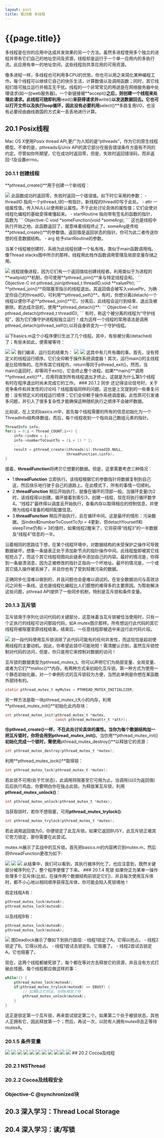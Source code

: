 ```yaml
---
layout: post
title: 第20章 多线程
---
```

{{page.title}}
===========================
多线程是在你的应用中达成并发效果的另一个方法。虽然多进程使用多个独立的进程并带有它们自己的地址空间及资源，线程却是运行于一个单一应用内的多执行流。此应用有单一的地址空间，这些线程则共享应用的可用资源。

像多进程一样，多线程也可利用多CPU的优势。你也可以用之来简化某种编程工作。每个线程可以继续它自己的快乐生活，计算数值以及调用函数；同时，其它线程们皆可独立运行并相互无干扰。线程的一个非常常见的用途是在网络服务器中处理请求(如一台web服务器)。一个新链接被**accept()**之后，则创建一个线程来处理此请求。此线程可随即利用**read()**来获得请求并**write()**以发送数据回去。它也可以打开文件以及执行loop循环，因此没有必要利用**select()**多路复用I/O，也没有必要经由曲线救国的方式来一丢丢地进行计算。
## 20.1 Posix线程
Mac OS X使用Posix thread API,更广为人知的是“pthreads”，作为它的原生线程模型。不幸的是，pthreads与Unix API的其它部分在报告错误条件方面有不同的约定。尽管如你所期望，它在成功时返回零，但是，失败时返回错误码，而非返回-1及设置errno。
### 20.1.1 创建线程
**pthread_create()**用于创建一个新线程：

<img src="/images/posts/2019-02-25/pthread_create.png">
此函数成功时返回零，失败时返回一个错误值。如下时它采用的参数：
- threadID  指向一个pthread_t的一枚指针。新线程的threadID写于此处。
- attr  一组属性值。传入NULL以使用默认属性。不于此处讨论具体的属性值；它们会使对线程化编程的基础变得难懂起来。
- startRoutine  指向带有签名的函数的指针，函数为
``` Objective-C
void *someFunction(void *someArg);
```
这也是线程中执行开始之地。此函数返回了，就意味着线程终止了。someArg是传给**pthread_create()**的参数值。返回值是返回状态的指针。你可为此二者传送你想的任意数据结构。
- arg  给予startRoutine的参数。
<br/>

当某个线程被创建时，系统为此线程创建一个私有栈，类似于main函数调用栈。像Thread stacks图中所示的那样。线程用此栈作函数调用管理及局部变量存储之用。

<img src="/images/posts/2019-02-25/thread_stacks.jpeg">
线程就像进程，因为它们有一个返回值给创建线程者。利用类似于为进程的**waitpid()**机制，你可使用**pthread_join()**来与特定线程会和。
``` Objective-C
int pthread_join(pthread_t threadID,void **valuePtr);
```
**pthread_join()**将阻塞至指示的线程退出。其返回值会被写入valuePtr。为确定你自己的threadID，可利用**pthread_self()**。有时，你想分离(detach)一个线程以便你不必**pthread_join()**它。分离后，此线程会运行到结束、退出及被删除。若达成次目的，使用**pthread_detach()**:
``` Objective-C
int pthread_detach(pthread_t threadID);
```
有时，称这个被分离的线程为“守护线程”，因为它们像守护进程般独立运行！成为这样一个线程的常用语法是调用pthread_detach(pthread_self());以将自身转变为一个守护线程。

以下basics.m这个小程序便衍生出了几个线程。其中，有些被分离(detached)了；有些未如此，便需被等待：

<img src="/images/posts/2019-02-25/basics_0.png">
<img src="/images/posts/2019-02-25/basics_1.png">
我们编译，运行后的结果为：

<img src="/images/posts/2019-02-25/basics_result_0.png">
<img src="/images/posts/2019-02-25/basics_result_1.png">
这其中有几件有趣的事。首先，没有预定义的线程运行顺序。它们全仰赖于操作系统调度器！其次，运行main()的主线程是比较特殊的。在所有其它线程内，return等同于pthread_exit()。然而，当main()返回时，却等同于exit()，它会终止整个进程。如果**main()**调用**pthread_exit()**，应用将直到所有线程退出才终止。这就是为什么第5个线程有时在程序退出时尚未完成它的工作。
### 20.1.2 同步
还记得谈论信号时，关于竞争条件和并发性的讨论吗？线程面临同样的问题。这也是上文提到的一些重复问题：没有预定义的线程运行顺序；它们全仰赖于操作系统调度器。此性质可引发诸多问题，并引入了很多复杂性才能确保这种随机执行之顺序不会破坏数据。

比如说，在上文的basics.m中，首先每个线程需要的所有的信息初始化为一个ThreadInfo结构体数组，而后，每个线程收到一个指向自己数组元素的指针。
``` Objective-C
ThreadInfo info;
for(i = 0;i < Thread_COUNT;i++) {
	info->index = i;
	info->numberToCountTo = (i + 1) * 2;
	...
	result = pthread_create(&threads[i].threadID,NULL,
							threadFunction,&info);
}
```
接着，**threadFunction**将拷贝它想要的数据。但是，这里需要考虑三种情况：
- 1.**threadFunction** 立即执行。该线程根据它的参数指针将数据复制到自己这，然后快乐地行驶于自己的道路上。在此模式下，所有的事情一切顺利。
- 2.**threadFunction** 稍后开始执行，就像在循环的顶部一般。当循环变量i为2时，该线程得以创建。循环接着到索引3，创建一线程，现在将执行循环数字4。“线程2”最终得以调度且开始执行，查看内存以取得相应的控制信息，并使用为线程4准备的相同配置信息。
- 3.**threadFunction** 稍后开始执行，且在循环中间。这是最坏的情形：污染数据。当index和numberToCountTo为i = 4更新，但detachYourself和sleepTime仍有i = 3的值时，如果线程2醒来了，它将获得“线程3”的一半数据及“线程4”信息的一半。

沿着相同的思路往下想，在某个线程环境中，对数据结构的未受保护之操作可导致数据破坏。想象一条链表正处于添加新节点的指针操作中间。此线程旋即被其它线程抢占了，而这个其它线程视图向此链表中添加自己的内容。最好的情况是，你得到一条崩溃消息，因为正被修改的指针正指向一个坏地址。最坏的情况是，一个或其它插入操作被丢掉了，并且你也有了受到轻微污染的数据。

正确同步化湿难以做到的，并且问题也会是难以调试的。在安全数据访问与高效访问之间有一条线，这也是线程化编程比人们臆想的难得多的主要原因。为帮助解决这些问题，pthread API提供了一些同步机制，特别是互斥锁和条件变量。
### 20.1.3 互斥锁
互斥锁用于序列化访问代码的关键部分，这意味着当互斥锁被恰当使用时，只有一个正执行的线程可访问那段代码，如A mutex图示那样。所有想运行此代码的其它线程将被阻塞至原线程结束。结束后，一任意线程即被选中来运行此代码片段。

<img src="/images/posts/2019-02-25/a_mutex.jpeg">
对一段代码使用互斥锁消除了此代码可能有的任何并发性，而这恰恰是起初使用线程的主要动机。因此，你希望此锁尽可能地短！需清醒认识到，虽然互斥锁控制对代码的访问，但是，你只是用它来控制对数据的访问！

互斥锁的数据类型为pthread_mutex_t。你可以声明它们为局部变量、全局变量、或者为它们**malloc()**内存。有两种方式来初始化互斥锁。第一种方式为使用一个静态初始化器，对一个单例形式的互斥锁较为方便，当然此单例是你想在某函数外部持有的。
``` Objective-C
static pthread_mutex_t myMutex = PTHREAD_MUTEX_INITIALIZER;
```
另一种方法是取一块pthread_mutex_t大小的内存，利用**pthread_mutex_init()**初始化此内存块：
``` Objective-C
int pthread_mutex_init(pthread_mutex_t *mutex,
					   const pthread_mutexattr_t *attr);
```
像**pthread_create()**一样，不在此处讨论具体的属性。当你为每个数据结构加一把互斥锁时，你将会用到**pthread_mutex_init()**。当你用**pthread_mutex_init()**初始化完成一个锁时，需使用**pthread_mutex_destroy()**以释放它的资源：
``` Objective-C
int pthread_mutex_destroy(pthread_mutex_t *mutex);
```
利用**pthread_mutex_lock()**取得锁：
``` Objective-C
int pthread_mutex_lock(pthread_mutex_t *mutex);
```
若此锁不可用(处于忙状态)，此调用将阻塞至它可用为止。当调用(以0为返回值)后后执行鸡血，你要明白你在独占此锁。为释放某互斥锁，利用**pthread_mutex_unlock()**：
``` Objective-C
int pthread_mutex_unlock(pthread_mutex_t *mutex);
```
当获取锁时，若你不想阻塞，可用**pthread_mutex_trylock()**:
``` Objective-C
int pthread_mutex_trylock(pthread_mutex_t *mutex);
```
若此调用返回值为0，你便锁定了此互斥锁。如果它返回BUSY，此互斥锁正被其它势力锁定，那你需要在此尝试。

mutex.m展示了实战中的互斥锁。首先把basics.m的内容拷贝到mutex.m，然后将threadFunction更改为如下:

<img src="/images/posts/2019-02-25/mutex.png">
<img src="/images/posts/2019-02-25/mutex_result_0.png">
<img src="/images/posts/2019-02-25/mutex_result_1.png">
从结果中，我们可以看到，其执行被序列化了。也应注意到，既然关键部分被序列化了，整个程序便慢了下来。
### 20.1.4 死锁
如果你正为某单一操作处理多个互斥体(比如，在操作两个数据结构前锁定它们)，并且每次使用互斥体时，都不小心地以相同顺序获得互斥体，你可能会陷入死锁境地！

假定线程A有：
``` Objective-C
pthread_mutex_lock(mutexA);
pthread_mutex_lock(mutexB);
```
以及线程B有：
``` Objective-C
pthread_mutex_lock(mutexB);
pthread_mutex_lock(mutexA);
```

<img src="/images/posts/2019-02-25/deadlock.jpeg">
图Deadlock展示了像如下到执行路径:
- 线程1锁定了A。它得以抢占。
- 线程2锁定了B。它得以抢占。
- 线程1尝试去锁定B。它阻塞了。
- 线程2尝试去锁定A。它也阻塞了。

现在，这两个线程都被死锁了，每个都在等对方去释放它的资源，并且没有方式打破此怪圈。每个线程都应做这样的事：
``` Objective-C
while(1) {
	pthread_mutex_lock(mutexA);
	if(pthread_mutex_trylock(mutexB) == EBUSY) {
		// 如果B正忙的话，也把A释放了吧
		pthread_mutex_unlock(mutexA);
	}
}
```
这正是锁定第一个互斥锁，再来尝试锁定第二个。如果第二个处于被锁状态，其他人正拥有它，因此释放第一个；然后，再试一次，以防有人拥有mutexB且正等待mutexA。
### 20.1.5 条件变量
<img src="/images/posts/2019-02-25/webserve-thread_0.png">
<img src="/images/posts/2019-02-25/webserve-thread_1.png">
<img src="/images/posts/2019-02-25/webserve-thread_2.png">
<img src="/images/posts/2019-02-25/webserve-thread_3.png">
<img src="/images/posts/2019-02-25/webserve-thread_4.png">
<img src="/images/posts/2019-02-25/webserve-thread_5.png">
<img src="/images/posts/2019-02-25/webserve-thread_6.png">
<img src="/images/posts/2019-02-25/webserve-thread_7.png">
<img src="/images/posts/2019-02-25/webserve-thread_8.png">
<img src="/images/posts/2019-02-25/webserve-thread_9.png">
<img src="/images/posts/2019-02-25/webserve-thread_10.png">
## 20.2 Cocoa及线程

### 20.2.1 NSThread
### 20.2.2 Cocoa及线程安全
### Objective-C @synchronized块

## 20.3 深入学习：Thread Local Storage
## 20.4 深入学习：读/写锁
